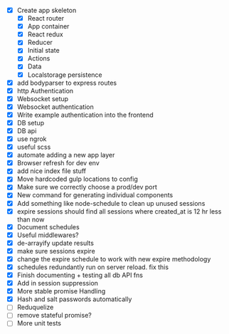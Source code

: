 - [x] Create app skeleton
  - [x] React router
  - [x] App container
  - [x] React redux
  - [x] Reducer
  - [x] Initial state
  - [x] Actions
  - [x] Data
  - [x] Localstorage persistence
- [x] add bodyparser to express routes
- [x] http Authentication
- [x] Websocket setup
- [x] Websocket authentication
- [x] Write example authentication into the frontend
- [x] DB setup
- [x] DB api
- [x] use ngrok
- [x] useful scss
- [x] automate adding a new app layer
- [x] Browser refresh for dev env
- [x] add nice index file stuff
- [x] Move hardcoded gulp locations to config
- [x] Make sure we correctly choose a prod/dev port
- [x] New command for generating individual components
- [x] Add something like node-schedule to clean up unused sessions
- [x] expire sessions should find all sessions where created_at is 12 hr less than now
- [x] Document schedules
- [x] Useful middlewares?
- [x] de-arrayify update results
- [x] make sure sessions expire
- [x] change the expire schedule to work with new expire methodology
- [x] schedules redundantly run on server reload. fix this
- [x] Finish documenting + testing all db API fns
- [x] Add in session suppression
- [x] More stable promise Handling
- [x] Hash and salt passwords automatically
- [ ] Reduquelize
- [ ] remove stateful promise?
- [ ] More unit tests
